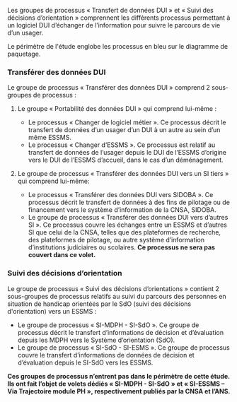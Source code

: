Les groupes de processus « Transfert de données DUI » et « Suivi des décisions d’orientation » comprennent les différents processus permettant à un logiciel DUI d’échanger de l’information pour suivre le parcours de vie d’un usager.


<object data="contexte_metier.svg"  style="width:100%" type="image/svg+xml"></object>

Le périmètre de l'étude englobe les processus en bleu sur le diagramme de paquetage. 

### Transférer des données DUI

Le groupe de processus « Transférer des données DUI » comprend 2 sous-groupes de processus :

1. Le groupe « Portabilité des données DUI » qui comprend lui-même :
    * Le processus « Changer de logiciel métier ». Ce processus décrit le transfert de données d’un usager d’un DUI à un autre au sein d’un même ESSMS.
    * Le processus « Changer d’ESSMS ». Ce processus est relatif au transfert de données de l’usager depuis le DUI de l’ESSMS d’origine vers le DUI de l’ESSMS d’accueil, dans le cas d’un déménagement.

2. Le groupe de processus « Transférer des données DUI vers un SI tiers » qui comprend lui-même:
    * Le processus « Transférer des données DUI vers SIDOBA ». Ce processus décrit le transfert de données à des fins de pilotage ou de financement vers le système d’information de la CNSA, SIDOBA.
    * Le groupe de processus « Transférer des données DUI vers d’autres SI ». Ce processus couvre les échanges entre un ESSMS et d’autres SI que celui de la CNSA, telles que des plateformes de recherche, des plateformes de pilotage, ou autre système d’information d’institutions judiciaires ou scolaires. **Ce processus ne sera pas couvert dans ce volet.**

### Suivi des décisions d’orientation

Le groupe de processus « Suivi des décisions d’orientations » contient 2 sous-groupes de processus relatifs au suivi du parcours des personnes en situation de handicap orientées par le SdO (suivi des décisions d'orientation) vers un ESSMS :
* Le groupe de processus « SI-MDPH - SI-SdO ». Ce groupe de processus décrit le transfert d’informations de décision et d’évaluation depuis les MDPH vers le Système d’orientation (SdO).
* Le groupe de processus « SI-SdO - SI-ESMS ». Ce groupe de processus couvre le transfert d’informations de données de décision et d’évaluation depuis le SI-SdO vers les ESSMS.

**Ces groupes de processus n’entrent pas dans le périmètre de cette étude. Ils ont fait l’objet de volets dédiés « SI-MDPH - SI-SdO » et « SI-ESSMS – Via Trajectoire module PH », respectivement publiés par la CNSA et l’ANS.**
